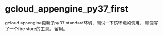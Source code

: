 # gcloud_appengine_py37_first

gcloud appengine更新了py37 standard环境，测试一下该环境的使用。
顺便写了一个fire store的工具。
留用。
